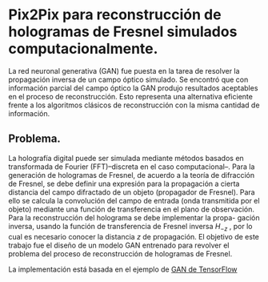 # Pix2Pix para reconstrucción de hologramas de Fresnel simulados computacionalmente.

La red neuronal generativa (GAN) fue puesta en la tarea de resolver la propagación inversa de un campo óptico simulado. Se encontró que con información parcial del campo óptico la GAN produjo resultados aceptables en el proceso de
reconstrucción. Esto representa una alternativa eficiente frente a los algoritmos clásicos de reconstrucción con la misma cantidad de información.

## Problema.

La holografía digital puede ser simulada mediante métodos basados en transformada de Fourier (FFT)–discreta en
el caso computacional–. Para la generación de hologramas de Fresnel, de acuerdo a la teoría de difracción de Fresnel, se debe definir una expresión
para la propagación a cierta distancia del campo difractado
de un objeto (propagador de Fresnel). Para ello se calcula la
convolución del campo de entrada (onda transmitida por el
objeto) mediante una función de transferencia en el plano de
observación.  Para la reconstrucción del holograma se debe implementar la propa-
gación inversa, usando la función de transferencia de Fresnel
inversa $H_{-z}$ , por lo cual es necesario conocer la distancia $z$ de
propagación. El objetivo de este trabajo fue el diseño de un modelo GAN entrenado para revolver el problema del proceso de reconstrucción de hologramas de Fresnel.

La implementación está basada en el ejemplo de [GAN de TensorFlow](https://www.tensorflow.org/tutorials/generative/pix2pix)
